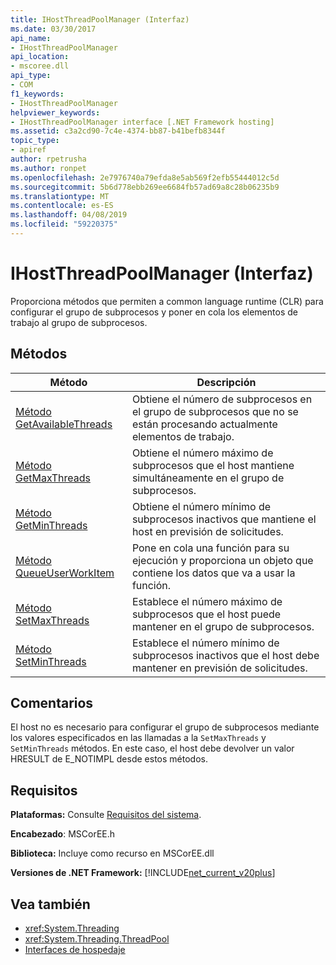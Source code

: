 ```yaml
---
title: IHostThreadPoolManager (Interfaz)
ms.date: 03/30/2017
api_name:
- IHostThreadPoolManager
api_location:
- mscoree.dll
api_type:
- COM
f1_keywords:
- IHostThreadPoolManager
helpviewer_keywords:
- IHostThreadPoolManager interface [.NET Framework hosting]
ms.assetid: c3a2cd90-7c4e-4374-bb87-b41befb8344f
topic_type:
- apiref
author: rpetrusha
ms.author: ronpet
ms.openlocfilehash: 2e7976740a79efda8e5ab569f2efb55444012c5d
ms.sourcegitcommit: 5b6d778ebb269ee6684fb57ad69a8c28b06235b9
ms.translationtype: MT
ms.contentlocale: es-ES
ms.lasthandoff: 04/08/2019
ms.locfileid: "59220375"
---
```

# <a name="ihostthreadpoolmanager-interface"></a>IHostThreadPoolManager (Interfaz)
Proporciona métodos que permiten a common language runtime (CLR) para configurar el grupo de subprocesos y poner en cola los elementos de trabajo al grupo de subprocesos.  
  
## <a name="methods"></a>Métodos  
  
|Método|Descripción|  
|------------|-----------------|  
|[Método GetAvailableThreads](../../../../docs/framework/unmanaged-api/hosting/ihostthreadpoolmanager-getavailablethreads-method.md)|Obtiene el número de subprocesos en el grupo de subprocesos que no se están procesando actualmente elementos de trabajo.|  
|[Método GetMaxThreads](../../../../docs/framework/unmanaged-api/hosting/ihostthreadpoolmanager-getmaxthreads-method.md)|Obtiene el número máximo de subprocesos que el host mantiene simultáneamente en el grupo de subprocesos.|  
|[Método GetMinThreads](../../../../docs/framework/unmanaged-api/hosting/ihostthreadpoolmanager-getminthreads-method.md)|Obtiene el número mínimo de subprocesos inactivos que mantiene el host en previsión de solicitudes.|  
|[Método QueueUserWorkItem](../../../../docs/framework/unmanaged-api/hosting/ihostthreadpoolmanager-queueuserworkitem-method.md)|Pone en cola una función para su ejecución y proporciona un objeto que contiene los datos que va a usar la función.|  
|[Método SetMaxThreads](../../../../docs/framework/unmanaged-api/hosting/ihostthreadpoolmanager-setmaxthreads-method.md)|Establece el número máximo de subprocesos que el host puede mantener en el grupo de subprocesos.|  
|[Método SetMinThreads](../../../../docs/framework/unmanaged-api/hosting/ihostthreadpoolmanager-setminthreads-method.md)|Establece el número mínimo de subprocesos inactivos que el host debe mantener en previsión de solicitudes.|  
  
## <a name="remarks"></a>Comentarios  
 El host no es necesario para configurar el grupo de subprocesos mediante los valores especificados en las llamadas a la `SetMaxThreads` y `SetMinThreads` métodos. En este caso, el host debe devolver un valor HRESULT de E_NOTIMPL desde estos métodos.  
  
## <a name="requirements"></a>Requisitos  
 **Plataformas:** Consulte [Requisitos del sistema](../../../../docs/framework/get-started/system-requirements.md).  
  
 **Encabezado**: MSCorEE.h  
  
 **Biblioteca:** Incluye como recurso en MSCorEE.dll  
  
 **Versiones de .NET Framework:** [!INCLUDE[net_current_v20plus](../../../../includes/net-current-v20plus-md.md)]  
  
## <a name="see-also"></a>Vea también

- <xref:System.Threading>
- <xref:System.Threading.ThreadPool>
- [Interfaces de hospedaje](../../../../docs/framework/unmanaged-api/hosting/hosting-interfaces.md)
